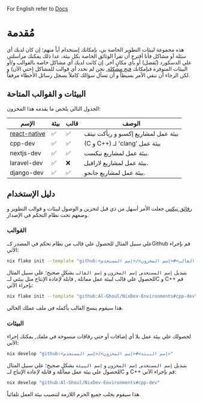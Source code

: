 For English refer to [Docs](../../)

# مُقدمة

هذه مجموعة لبيئات التطوير الخاصة بي، بإمكانك إستخدام أياً منهم؛
إن كان لديك أي سئلة أو مشاكل فأنا أقترح أن تقرأ الوثائق الخاصة بكل بيئة، عدا ذلك يمكنك مراسلتي علي الدسكورد (يُفضل) أو بأي مكانٍ آخر. إن كانت لديك أي مشاكل خاصة بالقوالب و/أو البيئات المتوفرة فبإمكانك [فتح مشكلة](https://github.com/Al-Ghoul/NixDev-Environments/issues/new/choose),
نحن لم نحدد أي قوالب للمشاكل (حتي الآن) و لكن الرجاء أن تبقي الأمر بسيطاً و أن تسأل سؤالك كاملاً بسجل رسائل الأخطاء مرفقاً.

## البيئات و القوالب المتاحة

الجدول التالي يلخص ما يقدمه هذا المخزون:

| الإسم                                         | بيئة               | قالب               | الوصف                               |
| --------------------------------------------- | ------------------ | ------------------ | ----------------------------------- |
| [react-native](/docs/ar/ReactNativeDev_AR.md) | :white_check_mark: | :white_check_mark: | بيئة عمل لمشاريع إكسبو و ريأكت نيتف |
| cpp-dev                                       | :white_check_mark: | :white_check_mark: | (C و C++) لـ 'clang' بيئة عمل       |
| nextjs-dev                                    | :white_check_mark: | :white_check_mark: | بيئة عمل لمشاريع نيكست.             |
| laravel-dev                                   | :white_check_mark: | :x:                | بيئة عمل لمشاريع لارافيل.           |
| django-dev                                    | :white_check_mark: | :white_check_mark: | بيئة عمل لمشاريع جانجو.             |

## دليل الإستخدام

[رقائق نيكس](https://nixos.wiki/wiki/Flakes) جعلت الأمر أسهل من ذي قبل لتخزين و الوصول لبيئات و قوالب التطوير و وضعهم
تحت نظام التحكم في الإصدار.

### القوالب

علي سبيل المثال للحصول علي قالب من نظام تحكم في المصدر كــGithub قم بإجراء الآتي:

```bash
nix flake init --template "github:<إسم القالب>#<إسم المخزون>/<إسم المستخدم>"
```

بتبديل `إسم المستخدم`, `إسم المخزون` و `إسم القالب` بشكلٍ صحيح؛ علي سبيل المثال للحصول علي قالب لبيئة عمل مماثلة , قابلة لإعادة الإنتاج مثل بيئتي لــC و C++ قم بإجراء الآتي:

```bash
nix flake init --template "github:Al-Ghoul/NixDev-Environments#cpp-dev"
```

هذا سيقوم بنسخ القالب بأكمله في ملف عملك الحالي.

### البيئات

لحصولك علي بيئة عمل بلا أي إضافات أو حتي رقاقات منسوخة في ملفك, يمكنك إجراء الآتي:

```bash
nix develop "github:<إسم البيئة>#<إسم المخزون>/<إسم المستخدم>"
```

بتبديل `إسم المستخدم`, `إسم المخزون` و `إسم البيئة` بشكلٍ صحيح؛ علي سبيل المثال للحصول علي بيئة عمل مماثلة و قابلة لإعادة الإنتاج لــC و C++ قم بإجراء الآتي:

```bash
nix develop "github:Al-Ghoul/NixDev-Environments#cpp-dev"
```

هذا سيقوم بجلب جميع الحزم اللازمة لتنصيب بيئة العمل تلقائياً.

